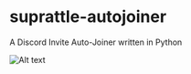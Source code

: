 # suprattle-autojoiner
A Discord Invite Auto-Joiner written in Python

![Alt text](https://media.discordapp.net/attachments/702329342448894013/704108789904965642/Screenshot_04-26-2020_19.14.18.png?width=576&height=489 "ScreenShot of Page")
